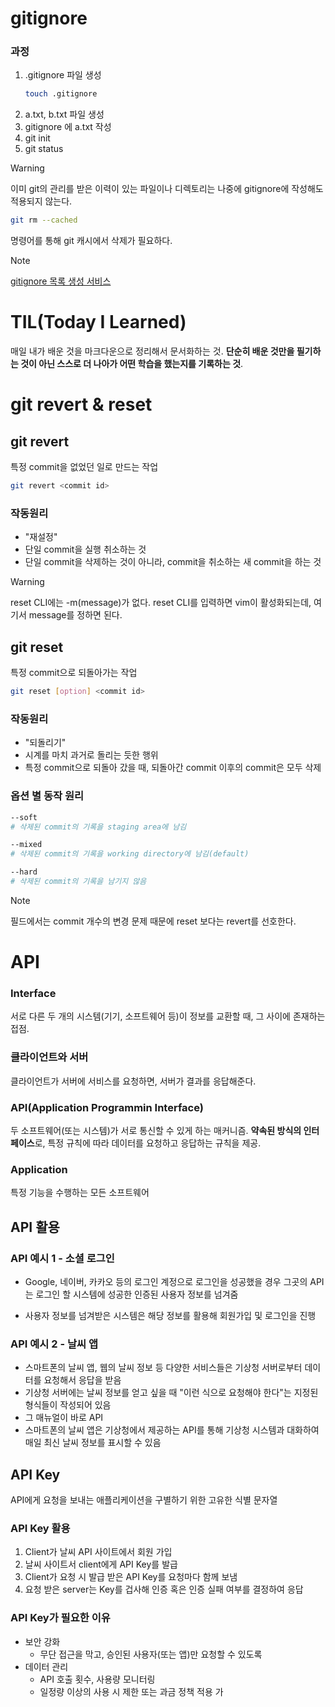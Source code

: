 # gitignore
### 과정
1. .gitignore 파일 생성
   ```bash
   touch .gitignore
   ```
2. a.txt, b.txt 파일 생성
3. gitignore 에 a.txt 작성
4. git init
5. git status

>[!WARNING]
>이미 git의 관리를 받은 이력이 있는 파일이나 디렉토리는 나중에 gitignore에 작성해도 적용되지 않는다.
>```bash
>git rm --cached
>```
>명령어를 통해 git 캐시에서 삭제가 필요하다.


>[!NOTE]
>[gitignore 목록 생성 서비스](https://www.toptal.com/developers/gitignore/)

# TIL(Today I Learned)
매일 내가 배운 것을 마크다운으로 정리해서 문서화하는 것. **단순히 배운 것만을 필기하는 것이 아닌 스스로 더 나아가 어떤 학습을 했는지를 기록하는 것**.


# git revert & reset

## git revert

특정 commit을 없었던 일로 만드는 작업
```bash
git revert <commit id>
```
### 작동원리

- "재설정"
- 단일 commit을 실행 취소하는 것
- 단일 commit을 삭제하는 것이 아니라, commit을 취소하는 새 commit을 하는 것

>[!WARNING]
reset CLI에는 -m(message)가 없다. reset CLI를 입력하면 vim이 활성화되는데, 여기서 message를 정하면 된다.

## git reset
특정 commit으로 되돌아가는 작업
```bash
git reset [option] <commit id>
```
### 작동원리
- "되돌리기"
- 시계를 마치 과거로 돌리는 듯한 행위
- 특정 commit으로 되돌아 갔을 때, 되돌아간 commit 이후의 commit은 모두 삭제

### 옵션 별 동작 원리
```bash
--soft
# 삭제된 commit의 기록을 staging area에 남김

--mixed
# 삭제된 commit의 기록을 working directory에 남김(default)

--hard
# 삭제된 commit의 기록을 남기지 않음
```
>[!NOTE]
필드에서는 commit 개수의 변경 문제 때문에 reset 보다는 revert를 선호한다.

# API
### Interface
서로 다른 두 개의 시스템(기기, 소프트웨어 등)이 정보를 교환할 때, 그 사이에 존재하는 접점.
### 클라이언트와 서버
클라이언트가 서버에 서비스를 요청하면, 서버가 결과를 응답해준다.
### API(Application Programmin Interface)
두 소프트웨어(또는 시스템)가 서로 통신할 수 있게 하는 매커니즘. **약속된 방식의 인터페이스**로, 특정 규칙에 따라 데이터를 요청하고 응답하는 규칙을 제공.
### Application
특정 기능을 수행하는 모든 소프트웨어
## API 활용
### API 예시 1 - 소셜 로그인
- Google, 네이버, 카카오 등의 로그인 계정으로 로그인을 성공했을 경우 그곳의 API는 로그인 할 시스템에 성공한 인증된 사용자 정보를 넘겨줌

- 사용자 정보를 넘겨받은 시스템은 해당 정보를 활용해 회원가입 및 로그인을 진행

### API 예시 2 - 날씨 앱
- 스마트폰의 날씨 앱, 웹의 날씨 정보 등 다양한 서비스들은 기상청 서버로부터 데이터를 요청해서 응답을 받음
- 기상청 서버에는 날씨 정보를 얻고 싶을 때 "이런 식으로 요청해야 한다"는 지정된 형식들이 작성되어 있음
- 그 매뉴얼이 바로 API
- 스마트폰의 날씨 앱은 기상청에서 제공하는 API를 통해 기상청 시스템과 대화하여 매일 최신 날씨 정보를 표시할 수 있음

## API Key
API에게 요청을 보내는 애플리케이션을 구별하기 위한 고유한 식별 문자열

### API Key 활용
1. Client가 날씨 API 사이트에서 회원 가입
2. 날씨 사이트서 client에게 API Key를 발급
3. Client가 요청 시 발급 받은 API Key를 요청마다 함께 보냄
4. 요청 받은 server는 Key를 겁사해 인증 혹은 인증 실패 여부를 결정하여 응답

### API Key가 필요한 이유
- 보안 강화
  - 무단 접근을 막고, 승인된 사용자(또는 앱)만 요청할 수 있도록
- 데이터 관리
  - API 호출 횟수, 사용량 모니터링
  - 일정량 이상의 사용 시 제한 또는 과금 정책 적용 가